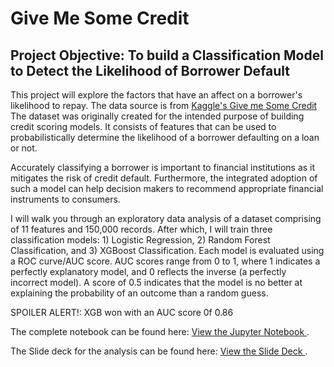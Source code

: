 # Give Me Some Credit
## Project Objective: To build a Classification Model to Detect the Likelihood of Borrower Default
This project will explore the factors that have an affect on a borrower's likelihood to repay. The data source is from <a href="https://www.kaggle.com/competitions/GiveMeSomeCredit/"> Kaggle's Give me Some Credit</a> The dataset was originally created for the intended purpose of building credit scoring models. It consists of features that can be used to probabilistically determine the likelihood of a borrower defaulting on a loan or not.

Accurately classifying a borrower is important to financial institutions as it mitigates the risk of credit default. Furthermore, the integrated adoption of such a model can help decision makers to recommend appropriate financial instruments to consumers.

I will walk you through an exploratory data analysis of a dataset comprising of 11 features and 150,000 records. After which, I will train three classification models: 1) Logistic Regression, 2) Random Forest Classification, and 3) XGBoost Classification. Each model is evaluated using a ROC curve/AUC score. AUC scores range from 0 to 1, where 1 indicates a perfectly explanatory model, and 0 reflects the inverse (a perfectly incorrect model). A score of 0.5 indicates that the model is no better at explaining the probability of an outcome than a random guess.

SPOILER ALERT!: XGB won with an AUC score 0f 0.86

The complete notebook can be found here: <a href="https://github.com/drjodyannjones/JN-credit-scoring-analysis/blob/main/give-me-more-credit.ipynb"> View the Jupyter Notebook </a>.

The Slide deck for the analysis can be found here: <a href="https://github.com/drjodyannjones/JN-credit-scoring-analysis/blob/main/Give%20me%20More%20Credit.pdf"> View the Slide Deck </a>.







